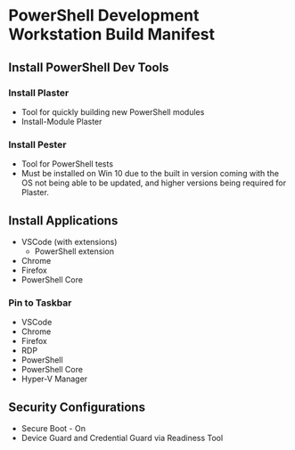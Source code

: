 
# PowerShell Development Workstation Build Manifest

## Install PowerShell Dev Tools

### Install Plaster

* Tool for quickly building new PowerShell modules
* Install-Module Plaster

### Install Pester

* Tool for PowerShell tests
* Must be installed on Win 10 due to the built in version coming with the OS not being able to be updated, and higher versions being required for Plaster.

## Install Applications

* VSCode (with extensions)
  * PowerShell extension
* Chrome
* Firefox
* PowerShell Core

### Pin to Taskbar

* VSCode
* Chrome
* Firefox
* RDP
* PowerShell
* PowerShell Core
* Hyper-V Manager

## Security Configurations

* Secure Boot - On
* Device Guard and Credential Guard via Readiness Tool
